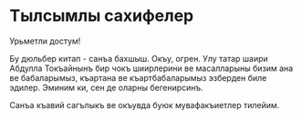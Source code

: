 # Тылсымлы сахифелер

Урьметли достум!

Бу дюльбер китап - санъа бахшыш. Окъу, огрен. Улу татар шаири Абдулла Токъайнынъ бир чокъ шиирлерини ве масалларыны бизим ана ве бабаларымыз, къартана ве къартбабаларымыз эзберден биле эдилер. Эминим ки, сен де оларны бегенирсинъ.

Санъа къавий сагълыкъ ве окъувда буюк мувафакъиетлер тилейим.
